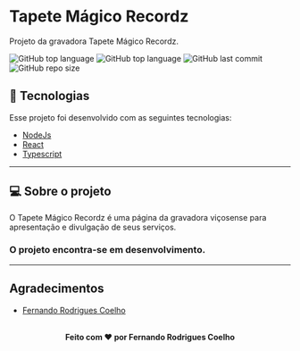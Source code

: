 # Tapete Mágico Recordz

Projeto da gravadora Tapete Mágico Recordz.

![GitHub top language](https://img.shields.io/github/languages/count/fernandorcoelho/record_label/) 
![GitHub top language](https://img.shields.io/github/languages/top/fernandorcoelho/record_label/) ![GitHub last commit](https://img.shields.io/github/last-commit/fernandorcoelho/record_label/) ![GitHub repo size](https://img.shields.io/github/repo-size/fernandorcoelho/nlw_omni_web)

## 🚀 Tecnologias

Esse projeto foi desenvolvido com as seguintes tecnologias:
- [NodeJs](https://nodejs.org/en/ "NodeJs")
- [React](https://reactjs.org/ "React")
- [Typescript](https://www.typescriptlang.org/ "Typescript")

------------

## 💻 Sobre o projeto 
O Tapete Mágico Recordz é uma página da gravadora viçosense para apresentação e divulgação de seus serviços.

### O projeto encontra-se em desenvolvimento.

------------

## Agradecimentos
  - <a target="_blank" href="https://github.com/fernandorcoelho">Fernando Rodrigues Coelho</a>
  
<br>
  
<footer align="center">
 <strong align="center">Feito com ♥ por Fernando Rodrigues Coelho</strong>
</footer>

